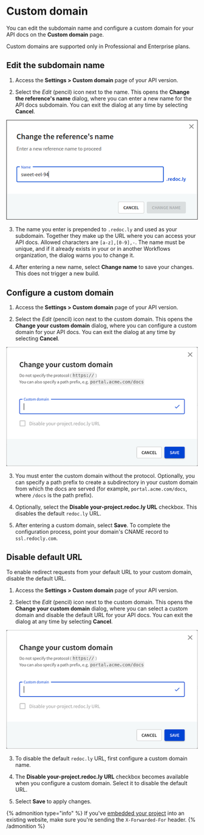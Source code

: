 # Custom domain

You can edit the subdomain name and configure a custom domain for your API docs on the **Custom domain** page.

Custom domains are supported only in Professional and Enterprise plans.

## Edit the subdomain name

1. Access the **Settings > Custom domain** page of your API version.

2. Select the _Edit_ (pencil) icon next to the name. This opens the **Change the reference's name** dialog, where you can enter a new name for the API docs subdomain. You can exit the dialog at any time by selecting **Cancel**.

![Subdomain name configuration dialog](./images/reference-settings-subdomain.png)

3. The name you enter is prepended to `.redoc.ly` and used as your subdomain. Together they make up the URL where you can access your API docs. Allowed characters are `[a-z],[0-9],-`. The name must be unique, and if it already exists in your or in another Workflows organization, the dialog warns you to change it.

4. After entering a new name, select **Change name** to save your changes. This does not trigger a new build.

## Configure a custom domain

1. Access the **Settings > Custom domain** page of your API version.

2. Select the _Edit_ (pencil) icon next to the custom domain. This opens the **Change your custom domain** dialog, where you can configure a custom domain for your API docs. You can exit the dialog at any time by selecting **Cancel**.

![Custom domain configuration dialog](./images/reference-settings-domain.png)

3. You must enter the custom domain without the protocol. Optionally, you can specify a path prefix to create a subdirectory in your custom domain from which the docs are served (for example, `portal.acme.com/docs`, where `/docs` is the path prefix).

4. Optionally, select the **Disable your-project.redoc.ly URL** checkbox. This disables the default `redoc.ly` URL.

5. After entering a custom domain, select **Save**. To complete the configuration process, point your domain's CNAME record to `ssl.redocly.com`.

## Disable default URL

To enable redirect requests from your default URL to your custom domain, disable the default URL.

1. Access the **Settings > Custom domain** page of your API version.

2. Select the _Edit_ (pencil) icon next to the custom domain. This opens the **Change your custom domain** dialog, where you can select a custom domain and disable the default URL for your API docs. You can exit the dialog at any time by selecting **Cancel**.

![Custom domain configuration dialog](./images/reference-settings-domain.png)

3. To disable the default `redoc.ly` URL, first configure a custom domain name.

4. The **Disable your-project.redoc.ly URL** checkbox becomes available when you configure a custom domain. Select it to disable the default URL.

5. Select **Save** to apply changes.

{% admonition type="info" %}
If you've [embedded your project](../../developer-portal/guides/embedding-portals.md) into an existing website, make sure you're sending the `X-Forwarded-For` header.
{% /admonition %}
